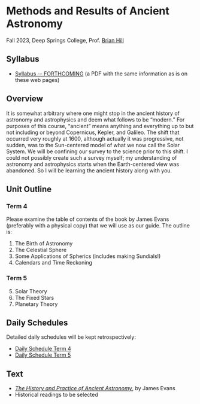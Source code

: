 # Methods and Results of Ancient Astronomy

Fall 2023, Deep Springs College, Prof. [Brian Hill](../index.html)

## Syllabus

* [Syllabus -- FORTHCOMING](./AncientAstronomySyllabus.pdf) (a PDF with the same information as is on these web pages)

## Overview

It is somewhat arbitrary where one might stop in the ancient history of astronomy and astrophysics and deem what follows to be “modern.” For purposes of this course, “ancient” means anything and everything up to but not including or beyond Copernicus, Kepler, and Galileo. The shift that occurred very roughly at 1600, although actually it was progressive, not sudden, was to the Sun-centered model of what we now call the Solar System. We will be confining our survey to the science prior to this shift. I could not possibly create such a survey myself; my understanding of astronomy and astrophysics starts when the Earth-centered view was abandoned. So I will be learning the ancient history along with you.

## Unit Outline

### Term 4

Please examine the table of contents of the book by James Evans (preferably with a physical copy) that we will use as our guide. The outline is:

1. The Birth of Astronomy
2. The Celestial Sphere
3. Some Applications of Spherics (includes making Sundials!)
4. Calendars and Time Reckoning

### Term 5

5. Solar Theory
6. The Fixed Stars
7. Planetary Theory

## Daily Schedules

Detailed daily schedules will be kept retrospectively:

* [Daily Schedule Term 4](./daily_schedule-term_4.html)
* [Daily Schedule Term 5](./daily_schedule-term_5.html)

## Text

* [*The History and Practice of Ancient Astronomy*](https://www.amazon.com/History-Practice-Ancient-Astronomy/dp/0195095391), by James Evans
* Historical readings to be selected
